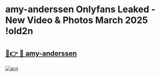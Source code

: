 # amy-anderssen Onlyfans Leaked - New Video & Photos March 2025 !old2n

# <h2><a href="https://xcclf0.iuczelnia.edu.pl?title=amy-anderssen&ref=old2n">🔗👉 🔴 amy-anderssen</a></h2>

[![acn](https://github.com/user-attachments/assets/0f9c940e-d8b0-45ae-aac7-cd30a18b3e1c)](https://xcclf0.iuczelnia.edu.pl?title=amy-anderssen&ref=old2n)

